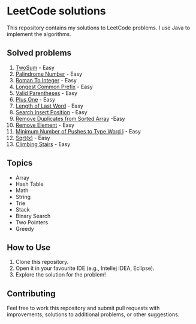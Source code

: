 ﻿# LeetCode solutions

This repository contains my solutions to LeetCode problems.
I use Java to implement the algorithms.

## Solved problems

1. [TwoSum](https://leetcode.com/problems/two-sum/) - Easy
2. [Palindrome Number](https://leetcode.com/problems/palindrome-number/) - Easy
3. [Roman To Integer](https://leetcode.com/problems/roman-to-integer/) - Easy
4. [Longest Common Prefix](https://leetcode.com/problems/longest-common-prefix/) - Easy
5. [Valid Parentheses](https://leetcode.com/problems/valid-parentheses/) - Easy
6. [Plus One](https://leetcode.com/problems/plus-one/description/) - Easy
7. [Length of Last Word](https://leetcode.com/problems/length-of-last-word/description/) - Easy
8. [Search Insert Position](https://leetcode.com/problems/search-insert-position/description/) - Easy
9. [Remove Duplicates from Sorted Array](https://leetcode.com/problems/remove-duplicates-from-sorted-array/description/) -Easy
10. [Remove Element](https://leetcode.com/problems/remove-element/description/) - Easy
11. [Minimum Number of Pushes to Type Word I](https://leetcode.com/problems/minimum-number-of-pushes-to-type-word-i/description/) - Easy
12. [Sqrt(x)](https://leetcode.com/problems/sqrtx/description/) - Easy
13. [Climbing Stairs](https://leetcode.com/problems/climbing-stairs/description/) - Easy

## Topics

- Array
- Hash Table
- Math
- String
- Trie
- Stack
- Binary Search
- Two Pointers
- Greedy

## How to Use

1. Clone this repository.
2. Open it in your favourite IDE (e.g., Intellej IDEA, Eclipse).
3. Explore the solution for the problem!

## Contributing

Feel free to work this repository and submit pull requests with improvements, solutions to
additional problems, or other suggestions.
